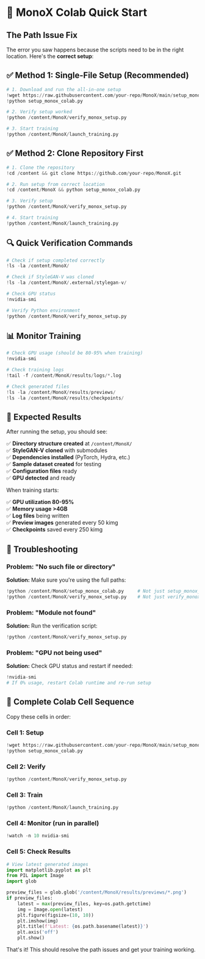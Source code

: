 # 🚀 MonoX Colab Quick Start

## The Path Issue Fix

The error you saw happens because the scripts need to be in the right location. Here's the **correct setup**:

## ✅ Method 1: Single-File Setup (Recommended)

```python
# 1. Download and run the all-in-one setup
!wget https://raw.githubusercontent.com/your-repo/MonoX/main/setup_monox_colab.py
!python setup_monox_colab.py

# 2. Verify setup worked
!python /content/MonoX/verify_monox_setup.py

# 3. Start training
!python /content/MonoX/launch_training.py
```

## ✅ Method 2: Clone Repository First

```python
# 1. Clone the repository
!cd /content && git clone https://github.com/your-repo/MonoX.git

# 2. Run setup from correct location
!cd /content/MonoX && python setup_monox_colab.py

# 3. Verify setup
!python /content/MonoX/verify_monox_setup.py

# 4. Start training  
!python /content/MonoX/launch_training.py
```

## 🔍 Quick Verification Commands

```python
# Check if setup completed correctly
!ls -la /content/MonoX/

# Check if StyleGAN-V was cloned
!ls -la /content/MonoX/.external/stylegan-v/

# Check GPU status
!nvidia-smi

# Verify Python environment
!python /content/MonoX/verify_monox_setup.py
```

## 📊 Monitor Training

```python
# Check GPU usage (should be 80-95% when training)
!nvidia-smi

# Check training logs  
!tail -f /content/MonoX/results/logs/*.log

# Check generated files
!ls -la /content/MonoX/results/previews/
!ls -la /content/MonoX/results/checkpoints/
```

## 🎯 Expected Results

After running the setup, you should see:

✅ **Directory structure created** at `/content/MonoX/`  
✅ **StyleGAN-V cloned** with submodules  
✅ **Dependencies installed** (PyTorch, Hydra, etc.)  
✅ **Sample dataset created** for testing  
✅ **Configuration files** ready  
✅ **GPU detected** and ready  

When training starts:

✅ **GPU utilization 80-95%**  
✅ **Memory usage >4GB**  
✅ **Log files** being written  
✅ **Preview images** generated every 50 kimg  
✅ **Checkpoints** saved every 250 kimg  

## 🔧 Troubleshooting

### Problem: "No such file or directory"
**Solution:** Make sure you're using the full paths:
```python
!python /content/MonoX/setup_monox_colab.py     # Not just setup_monox_colab.py
!python /content/MonoX/verify_monox_setup.py    # Not just verify_monox_setup.py
```

### Problem: "Module not found"
**Solution:** Run the verification script:
```python
!python /content/MonoX/verify_monox_setup.py
```

### Problem: "GPU not being used"
**Solution:** Check GPU status and restart if needed:
```python
!nvidia-smi
# If 0% usage, restart Colab runtime and re-run setup
```

## 📱 Complete Colab Cell Sequence

Copy these cells in order:

### Cell 1: Setup
```python
!wget https://raw.githubusercontent.com/your-repo/MonoX/main/setup_monox_colab.py
!python setup_monox_colab.py
```

### Cell 2: Verify
```python
!python /content/MonoX/verify_monox_setup.py
```

### Cell 3: Train
```python
!python /content/MonoX/launch_training.py
```

### Cell 4: Monitor (run in parallel)
```python
!watch -n 10 nvidia-smi
```

### Cell 5: Check Results
```python
# View latest generated images
import matplotlib.pyplot as plt
from PIL import Image
import glob

preview_files = glob.glob('/content/MonoX/results/previews/*.png')
if preview_files:
    latest = max(preview_files, key=os.path.getctime)
    img = Image.open(latest)
    plt.figure(figsize=(10, 10))
    plt.imshow(img)
    plt.title(f'Latest: {os.path.basename(latest)}')
    plt.axis('off')
    plt.show()
```

That's it! This should resolve the path issues and get your training working.